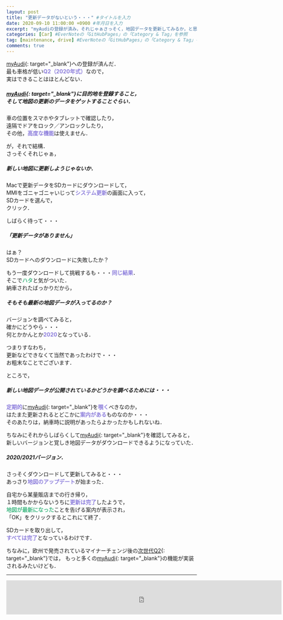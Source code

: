 ```yaml
---
layout: post
title: "更新データがないという・・・" #タイトルを入力
date: 2020-09-10 11:00:00 +0900 #年月日を入力
excerpt: "myAudiの登録が済み，それじゃぁさっそく，地図データを更新してみるか，と思ったところが・・・車両の地図データが最新だったという話し．" #home画面でタイトルの下に表示される短文を入力
categories: [Car] #EverNoteの「GitHubPages」の「Category & Tag」を参照
tag: [maintenance, drive] #EverNoteの「GitHubPages」の「Category & Tag」を参照
comments: true
---
```


[myAudi](https://my.audi.com/){: target="_blank"}への登録が済んだ．  
最も車格が低い<span style="color: #8d7edc;">**Q2（2020年式）**</span>なので，  
実はできることはほとんどない．

##### [myAudi](https://my.audi.com/){: target="_blank"}に目的地を登録すること，<br />そして地図の更新のデータをゲットすることぐらい．

車の位置をスマホやタブレットで確認したり，  
遠隔でドアをロック／アンロックしたり，  
その他，<span style="color: #8d7edc;">**高度な機能**</span>は使えません．

が，それで結構．  
さっそくそれじゃぁ，  
##### 新しい地図に更新しようじゃないか．

Macで更新データをSDカードにダウンロードして，  
MMIをゴニャゴニャいじって<span style="color: #8d7edc;">**システム更新**</span>の画面に入って，  
SDカードを選んで，  
クリック．

しばらく待って・・・  
##### 「更新データがありません」

はぁ？  
SDカードへのダウンロードに失敗したか？

もう一度ダウンロードして挑戦するも・・・<span style="color: #8d7edc;">**同じ結果**</span>．  
そこで<span style="color: #42b983;">**ハタ**</span>と気がついた．  
納車されたばっかりだから，

##### そもそも最新の地図データが入ってるのか？

バージョンを調べてみると，  
確かにどうやら・・・  
何とかかんとか<span style="color: #8d7edc;">**2020**</span>となっている．  

つまりすなわち，  
更新などできなくて当然であったわけで・・・  
お粗末なことでございます．

ところで，
##### 新しい地図データが公開されているかどうかを調べるためには・・・
<span style="color: #8d7edc;">**定期的**</span>に[myAudi](https://my.audi.com/){: target="_blank"}を<span style="color: #8d7edc;">**覗く**</span>べきなのか，  
はたまた更新されるとどこかに<span style="color: #8d7edc;">**案内がある**</span>ものなのか・・・  
そのあたりは，納車時に説明があったらよかったかもしれないね．

ちなみにそれからしばらくして[myAudi](https://my.audi.com/){: target="_blank"}を確認してみると，  
新しいバージョンと覚しき地図データがダウンロードできるようになっていた．

##### 2020/2021バージョン．

さっそくダウンロードして更新してみると・・・  
あっさり<span style="color: #8d7edc;">**地図のアップデート**</span>が始まった．

自宅から某量販店までの行き帰り，  
１時間もかからないうちに<span style="color: #8d7edc;">**更新は完了**</span>したようで，  
<span style="color: #42b983;">**地図が最新になった**</span>ことを告げる案内が表示され，  
「OK」をクリックするとこれにて終了．

SDカードを取り出して，  
<span style="color: #8d7edc;">**すべては完了**</span>となっているわけです．

ちなみに，欧州で発売されているマイナーチェンジ後の[次世代Q2](https://www.audi.de/de/brand/de/neuwagen/q2/q2.html){: target="_blank"}では，
もっと多くの[myAudi](https://my.audi.com/){: target="_blank"}の機能が実装されるみたいけども．

*****

<iframe src="https://rcm-fe.amazon-adsystem.com/e/cm?o=9&p=48&l=ez&f=ifr&linkID=850b58a06c65ee4a69681349a14046b9&t=palibera-22&tracking_id=palibera-22" width="728" height="90" scrolling="no" border="0" marginwidth="0" style="border:none;" frameborder="0" target="_blank"></iframe>

